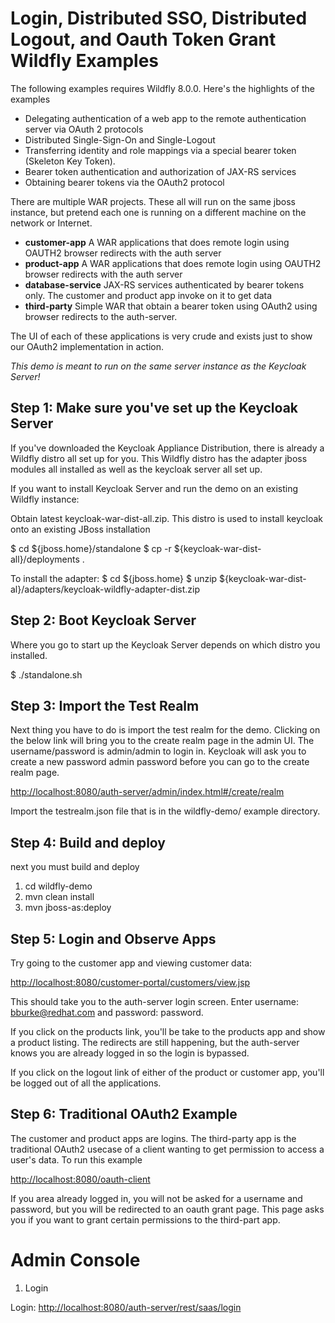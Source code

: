 Login, Distributed SSO, Distributed Logout, and Oauth Token Grant Wildfly Examples
===================================
The following examples requires Wildfly 8.0.0.  Here's the highlights of the examples
* Delegating authentication of a web app to the remote authentication server via OAuth 2 protocols
* Distributed Single-Sign-On and Single-Logout
* Transferring identity and role mappings via a special bearer token (Skeleton Key Token).
* Bearer token authentication and authorization of JAX-RS services
* Obtaining bearer tokens via the OAuth2 protocol

There are multiple WAR projects.  These all will run on the same jboss instance, but pretend each one is running on a different
machine on the network or Internet.
* **customer-app** A WAR applications that does remote login using OAUTH2 browser redirects with the auth server
* **product-app** A WAR applications that does remote login using OAUTH2 browser redirects with the auth server
* **database-service** JAX-RS services authenticated by bearer tokens only.  The customer and product app invoke on it
  to get data
* **third-party** Simple WAR that obtain a bearer token using OAuth2 using browser redirects to the auth-server.

The UI of each of these applications is very crude and exists just to show our OAuth2 implementation in action.

_This demo is meant to run on the same server instance as the Keycloak Server!_


Step 1: Make sure you've set up the Keycloak Server
--------------------------------------
If you've downloaded the Keycloak Appliance Distribution, there is already a Wildfly distro all set up for you.  This
Wildfly distro has the adapter jboss modules all installed as well as the keycloak server all set up.

If you want to install Keycloak Server and run the demo on an existing Wildfly instance:

Obtain latest keycloak-war-dist-all.zip.  This distro is used to install keycloak onto an existing JBoss installation

$ cd ${jboss.home}/standalone
$ cp -r ${keycloak-war-dist-all}/deployments .

To install the adapter:
$ cd ${jboss.home}
$ unzip ${keycloak-war-dist-al}/adapters/keycloak-wildfly-adapter-dist.zip

Step 2: Boot Keycloak Server
---------------------------------------
Where you go to start up the Keycloak Server depends on which distro you installed.

$ ./standalone.sh

Step 3: Import the Test Realm
---------------------------------------
Next thing you have to do is import the test realm for the demo.  Clicking on the below link will bring you to the
create realm page in the admin UI.  The username/password is admin/admin to login in.  Keycloak will ask you to
create a new password admin password before you can go to the create realm page.

[http://localhost:8080/auth-server/admin/index.html#/create/realm](http://localhost:8080/auth-server/admin/index.html#/create/realm)

Import the testrealm.json file that is in the wildfly-demo/ example directory.


Step 4: Build and deploy
---------------------------------------
next you must build and deploy

1. cd wildfly-demo
2. mvn clean install
3. mvn jboss-as:deploy

Step 5: Login and Observe Apps
---------------------------------------
Try going to the customer app and viewing customer data:

[http://localhost:8080/customer-portal/customers/view.jsp](http://localhost:8080/customer-portal/customers/view.jsp)

This should take you to the auth-server login screen.  Enter username: bburke@redhat.com and password: password.

If you click on the products link, you'll be take to the products app and show a product listing.  The redirects
are still happening, but the auth-server knows you are already logged in so the login is bypassed.

If you click on the logout link of either of the product or customer app, you'll be logged out of all the applications.

Step 6: Traditional OAuth2 Example
----------------------------------
The customer and product apps are logins.  The third-party app is the traditional OAuth2 usecase of a client wanting
to get permission to access a user's data.  To run this example

[http://localhost:8080/oauth-client](http://localhost:8080/oauth-client)

If you area already logged in, you will not be asked for a username and password, but you will be redirected to
an oauth grant page.  This page asks you if you want to grant certain permissions to the third-part app.

Admin Console
==========================

1. Login

Login:
[http://localhost:8080/auth-server/rest/saas/login](http://localhost:8080/auth-server/rest/saas/login)





